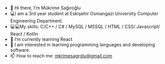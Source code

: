 - 👋 Hi there, I’m Mükrime Sağıroğlu
- 💻I am a 3rd year student at Eskişehir Osmangazi University Computer Engineering Department.
- 💻💻My skills: C/C++ / C# / MySQL / MSSQL / HTML / CSS/ Javascript/ React / Kotlin
-  🌱 I’m currently learning React
- 👀 I am interested in learning programming languages and developing software.
-  📫 How to reach me: mkrimesagrglu@gmail.com

<!---
mukrime-s/mukrime-s is a ✨ special ✨ repository because its `README.md` (this file) appears on your GitHub profile.
You can click the Preview link to take a look at your changes.
--->
